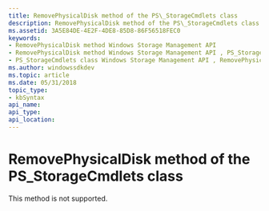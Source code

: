 ```yaml
---
title: RemovePhysicalDisk method of the PS\_StorageCmdlets class
description: RemovePhysicalDisk method of the PS\_StorageCmdlets class
ms.assetid: 3A5E84DE-4E2F-4DE8-85D8-86F56518FEC0
keywords:
- RemovePhysicalDisk method Windows Storage Management API
- RemovePhysicalDisk method Windows Storage Management API , PS_StorageCmdlets class
- PS_StorageCmdlets class Windows Storage Management API , RemovePhysicalDisk method
ms.author: windowssdkdev
ms.topic: article
ms.date: 05/31/2018
topic_type: 
- kbSyntax
api_name: 
api_type: 
api_location: 
---
```


# RemovePhysicalDisk method of the PS\_StorageCmdlets class

This method is not supported.

 

 




